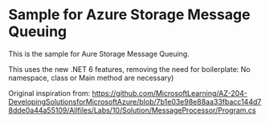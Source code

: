# Sample for Azure Storage Message Queuing

This is the sample for Aure Storage Message Queuing.

This uses the new .NET 6 features, removing the need for boilerplate: No namespace, class or Main method are necessary)

Original inspiration from: https://github.com/MicrosoftLearning/AZ-204-DevelopingSolutionsforMicrosoftAzure/blob/7b1e03e98e88aa33fbacc144d78dde0a44a55109/Allfiles/Labs/10/Solution/MessageProcessor/Program.cs
